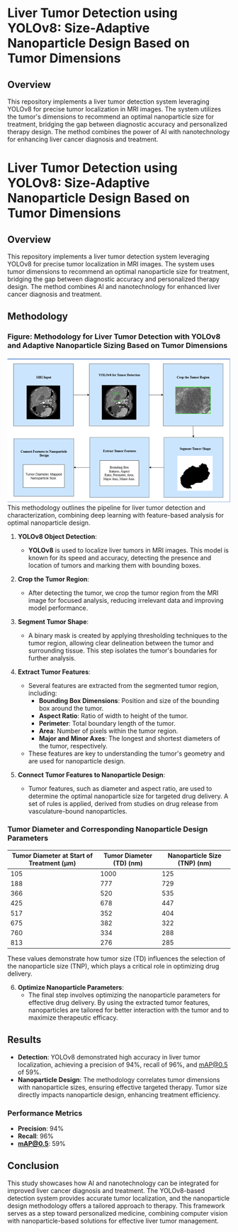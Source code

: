# Liver Tumor Detection using YOLOv8: Size-Adaptive Nanoparticle Design Based on Tumor Dimensions

## Overview
This repository implements a liver tumor detection system leveraging YOLOv8 for precise tumor localization in MRI images. The system utilizes the tumor's dimensions to recommend an optimal nanoparticle size for treatment, bridging the gap between diagnostic accuracy and personalized therapy design. The method combines the power of AI with nanotechnology for enhancing liver cancer diagnosis and treatment.

# Liver Tumor Detection using YOLOv8: Size-Adaptive Nanoparticle Design Based on Tumor Dimensions

## Overview
This repository implements a liver tumor detection system leveraging YOLOv8 for precise tumor localization in MRI images. The system uses tumor dimensions to recommend an optimal nanoparticle size for treatment, bridging the gap between diagnostic accuracy and personalized therapy design. The method combines AI and nanotechnology for enhanced liver cancer diagnosis and treatment.

## Methodology

### **Figure: Methodology for Liver Tumor Detection with YOLOv8 and Adaptive Nanoparticle Sizing Based on Tumor Dimensions**

![Methodology Diagram](https://github.com/Rehab-Alsaidi/LNV/blob/main/LNV_Methodology.png)
This methodology outlines the pipeline for liver tumor detection and characterization, combining deep learning with feature-based analysis for optimal nanoparticle design.

1. **YOLOv8 Object Detection**:
   - **YOLOv8** is used to localize liver tumors in MRI images. This model is known for its speed and accuracy, detecting the presence and location of tumors and marking them with bounding boxes.

2. **Crop the Tumor Region**:
   - After detecting the tumor, we crop the tumor region from the MRI image for focused analysis, reducing irrelevant data and improving model performance.

3. **Segment Tumor Shape**:
   - A binary mask is created by applying thresholding techniques to the tumor region, allowing clear delineation between the tumor and surrounding tissue. This step isolates the tumor's boundaries for further analysis.

4. **Extract Tumor Features**:
   - Several features are extracted from the segmented tumor region, including:
     - **Bounding Box Dimensions**: Position and size of the bounding box around the tumor.
     - **Aspect Ratio**: Ratio of width to height of the tumor.
     - **Perimeter**: Total boundary length of the tumor.
     - **Area**: Number of pixels within the tumor region.
     - **Major and Minor Axes**: The longest and shortest diameters of the tumor, respectively.
   - These features are key to understanding the tumor's geometry and are used for nanoparticle design.

5. **Connect Tumor Features to Nanoparticle Design**:
   - Tumor features, such as diameter and aspect ratio, are used to determine the optimal nanoparticle size for targeted drug delivery. A set of rules is applied, derived from studies on drug release from vasculature-bound nanoparticles.

### **Tumor Diameter and Corresponding Nanoparticle Design Parameters**

| Tumor Diameter at Start of Treatment (µm) | Tumor Diameter (TD) (nm) | Nanoparticle Size (TNP) (nm) |
|-----------------------------------------|-------------------------|------------------------------|
| 105                                     | 1000                    | 125                          |
| 188                                     | 777                     | 729                          |
| 366                                     | 520                     | 535                          |
| 425                                     | 678                     | 447                          |
| 517                                     | 352                     | 404                          |
| 675                                     | 382                     | 322                          |
| 760                                     | 334                     | 288                          |
| 813                                     | 276                     | 285                          |

These values demonstrate how tumor size (TD) influences the selection of the nanoparticle size (TNP), which plays a critical role in optimizing drug delivery.

6. **Optimize Nanoparticle Parameters**:
   - The final step involves optimizing the nanoparticle parameters for effective drug delivery. By using the extracted tumor features, nanoparticles are tailored for better interaction with the tumor and to maximize therapeutic efficacy.

## Results
- **Detection**: YOLOv8 demonstrated high accuracy in liver tumor localization, achieving a precision of 94%, recall of 96%, and mAP@0.5 of 59%.
- **Nanoparticle Design**: The methodology correlates tumor dimensions with nanoparticle sizes, ensuring effective targeted therapy. Tumor size directly impacts nanoparticle design, enhancing treatment efficiency.

### Performance Metrics
- **Precision**: 94%
- **Recall**: 96%
- **mAP@0.5**: 59%

## Conclusion
This study showcases how AI and nanotechnology can be integrated for improved liver cancer diagnosis and treatment. The YOLOv8-based detection system provides accurate tumor localization, and the nanoparticle design methodology offers a tailored approach to therapy. This framework serves as a step toward personalized medicine, combining computer vision with nanoparticle-based solutions for effective liver tumor management.


